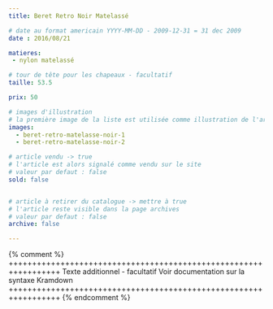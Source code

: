 ```yaml
---
title: Beret Retro Noir Matelassé

# date au format americain YYYY-MM-DD - 2009-12-31 = 31 dec 2009
date : 2016/08/21

matieres:
 - nylon matelassé

# tour de tête pour les chapeaux - facultatif
taille: 53.5

prix: 50

# images d'illustration
# la première image de la liste est utilisée comme illustration de l'article dans les pages de listing.
images:
  - beret-retro-matelasse-noir-1
  - beret-retro-matelasse-noir-2

# article vendu -> true
# l'article est alors signalé comme vendu sur le site
# valeur par defaut : false
sold: false


# article à retirer du catalogue -> mettre à true
# l'article reste visible dans la page archives
# valeur par defaut : false
archive: false

---
```

{% comment %} +++++++++++++++++++++++++++++++++++++++++++++++++++++++++++++++++
              Texte additionnel - facultatif
              Voir documentation sur la syntaxe Kramdown
+++++++++++++++++++++++++++++++++++++++++++++++++++++++++++++++++ {% endcomment %}
